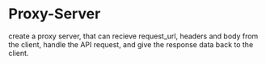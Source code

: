# Proxy-Server
 create a proxy server, that can recieve request_url, headers and body from the client, handle the API request, and give the response data back to the client.
